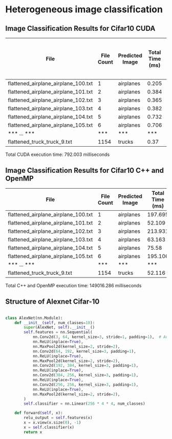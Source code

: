# Heterogeneous image classification

## Image Classification Results for Cifar10 CUDA

| File                                   | File Count | Predicted Image | Total Time (ms) | Total Time Taken Up to Now (ms) |
|----------------------------------------|------------|-----------------|-----------------|---------------------------------|
| flattened_airplane_airplane_100.txt    | 1          | airplanes       | 0.205           | 0.205                           |
| flattened_airplane_airplane_101.txt    | 2          | airplanes       | 0.384           | 0.589                           |
| flattened_airplane_airplane_102.txt    | 3          | airplanes       | 0.365           | 0.954                           |
| flattened_airplane_airplane_103.txt    | 4          | airplanes       | 0.382           | 1.336                           |
| flattened_airplane_airplane_104.txt    | 5          | airplanes       | 0.732           | 2.068                           |
| flattened_airplane_airplane_105.txt    | 6          | airplanes       | 0.706           | 2.774                           |
| *** ... ***                            | ***        | ***             | ***             | ***                             |
| flattened_truck_truck_9.txt            | 1154       | trucks          | 0.37            | 792.003                         |

Total CUDA execution time: 792.003 milliseconds

## Image Classification Results for Cifar10 C++ and OpenMP

| File                                   | File Count | Predicted Image | Total Time (ms) | Total Time Taken Up to Now (ms) |
|----------------------------------------|------------|-----------------|-----------------|---------------------------------|
| flattened_airplane_airplane_100.txt    | 1          | airplanes       | 197.695         | 197.695                         |
| flattened_airplane_airplane_101.txt    | 2          | airplanes       | 52.109          | 249.804                         |
| flattened_airplane_airplane_102.txt    | 3          | airplanes       | 213.931         | 463.735                         |
| flattened_airplane_airplane_103.txt    | 4          | airplanes       | 63.163          | 526.898                         |
| flattened_airplane_airplane_104.txt    | 5          | airplanes       | 75.58           | 602.478                         |
| flattened_airplane_airplane_105.txt    | 6          | airplanes       | 195.106         | 797.584                         |
| *** ... ***                            | ***        | ***             | ***             | ***                             |
| flattened_truck_truck_9.txt            | 1154       | trucks          | 52.116          | 149016.286                      |

Total C++ and OpenMP execution time: 149016.286 milliseconds


## Structure of Alexnet Cifar-10
```python

class AlexNet(nn.Module):
    def __init__(self, num_classes=10):
        super(AlexNet, self).__init__()
        self.features = nn.Sequential(
            nn.Conv2d(3, 64, kernel_size=3, stride=1, padding=1),  # Adjusted for 32x32 input
            nn.ReLU(inplace=True),
            nn.MaxPool2d(kernel_size=2, stride=2),
            nn.Conv2d(64, 192, kernel_size=3, padding=1),
            nn.ReLU(inplace=True),
            nn.MaxPool2d(kernel_size=2, stride=2),
            nn.Conv2d(192, 384, kernel_size=3, padding=1),
            nn.ReLU(inplace=True),
            nn.Conv2d(384, 256, kernel_size=3, padding=1),
            nn.ReLU(inplace=True),
            nn.Conv2d(256, 256, kernel_size=3, padding=1),
            nn.ReLU(inplace=True),
            nn.MaxPool2d(kernel_size=2, stride=2),
        )
        self.classifier = nn.Linear(256 * 4 * 4, num_classes)

    def forward(self, x):
        relu_output = self.features(x)
        x = x.view(x.size(0), -1)
        x = self.classifier(x)
        return x

```
